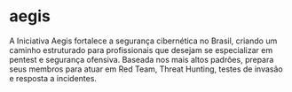 # aegis
A Iniciativa Aegis fortalece a segurança cibernética no Brasil, criando um caminho estruturado para profissionais que desejam se especializar em pentest e segurança ofensiva. Baseada nos mais altos padrões, prepara seus membros para atuar em Red Team, Threat Hunting, testes de invasão e resposta a incidentes.
